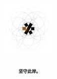 <div align=center>
  <picture>
    <source media="(prefers-color-scheme: dark)" srcset="/artwork/logo/KrLite Overwritten White.png?raw=true" />
    <img height=155 src="/artwork/logo/KrLite Overwritten Black.png?raw=true" />
  </picture>
  <h3><br /><code>&nbsp;坚守此岸。</code></ h3>
</div>

